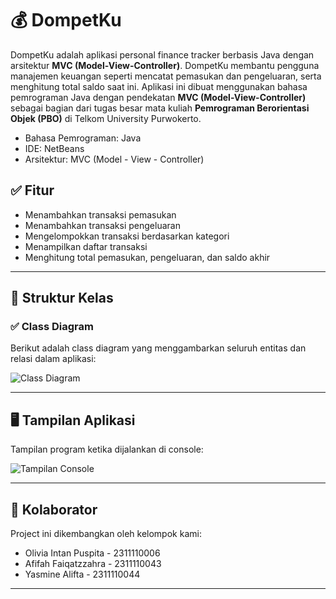 # 💰 DompetKu

DompetKu adalah aplikasi personal finance tracker berbasis Java dengan arsitektur **MVC (Model-View-Controller)**. DompetKu membantu pengguna manajemen keuangan seperti mencatat pemasukan dan pengeluaran, serta menghitung total saldo saat ini.
Aplikasi ini dibuat menggunakan bahasa pemrograman Java dengan pendekatan **MVC (Model-View-Controller)** sebagai bagian dari tugas besar mata kuliah **Pemrograman Berorientasi Objek (PBO)** di Telkom University Purwokerto.

- Bahasa Pemrograman: Java
- IDE: NetBeans
- Arsitektur: MVC (Model - View - Controller)

## ✅ Fitur

- Menambahkan transaksi pemasukan
- Menambahkan transaksi pengeluaran
- Mengelompokkan transaksi berdasarkan kategori
- Menampilkan daftar transaksi
- Menghitung total pemasukan, pengeluaran, dan saldo akhir

---

## 🔧 Struktur Kelas

### ✅ Class Diagram

Berikut adalah class diagram yang menggambarkan seluruh entitas dan relasi dalam aplikasi:

![Class Diagram]([./pbo.drawio.png](https://github.com/OliviaIntan/DompetKu/blob/main/pbo.drawio.png))

---

## 🖥️ Tampilan Aplikasi

Tampilan program ketika dijalankan di console:

![Tampilan Console](./d347270c-9a2c-409f-a9c1-85b9a0ab3453.png)

---

## 👥 Kolaborator
Project ini dikembangkan oleh kelompok kami:
- Olivia Intan Puspita - 2311110006
- Afifah Faiqatzzahra - 2311110043
- Yasmine Alifta - 2311110044

---




